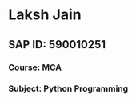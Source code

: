 # **Laksh Jain**

## **SAP ID: 590010251**

### **Course: MCA**

### **Subject: Python Programming**
